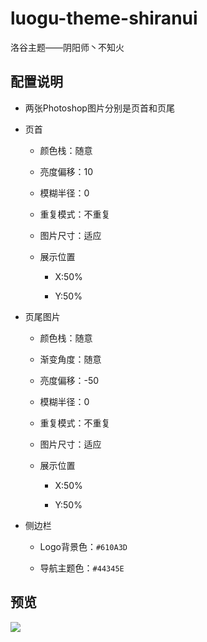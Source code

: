 # luogu-theme-shiranui

洛谷主题——阴阳师丶不知火

## 配置说明

- 两张Photoshop图片分别是页首和页尾

- 页首

  - 颜色栈：随意
  
  - 亮度偏移：10
  
  - 模糊半径：0

  - 重复模式：不重复
  
  - 图片尺寸：适应
  
  - 展示位置
  
    - X:50%
    
    - Y:50%
    
- 页尾图片

  - 颜色栈：随意
  
  - 渐变角度：随意
  
  - 亮度偏移：-50
  
  - 模糊半径：0

  - 重复模式：不重复
  
  - 图片尺寸：适应
  
  - 展示位置
  
    - X:50%
    
    - Y:50%
    
- 侧边栏

  - Logo背景色：`#610A3D`
  
  - 导航主题色：`#44345E`
  
## 预览

![](https://cdn.luogu.org/upload/pic/69430.png)
